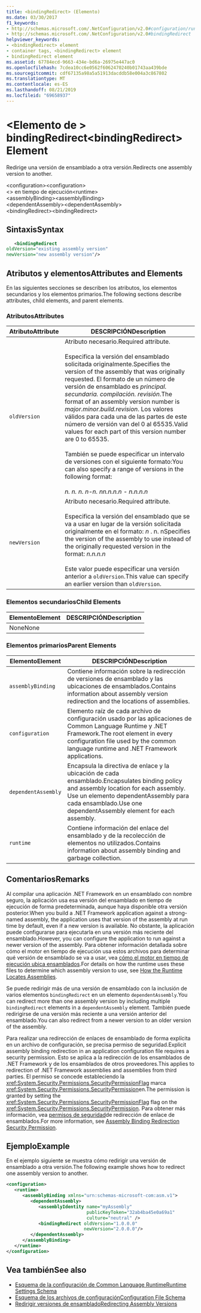 ```yaml
---
title: <bindingRedirect> (Elemento)
ms.date: 03/30/2017
f1_keywords:
- http://schemas.microsoft.com/.NetConfiguration/v2.0#configuration/runtime/assemblyBinding/dependentAssembly/bindingRedirect
- http://schemas.microsoft.com/.NetConfiguration/v2.0#bindingRedirect
helpviewer_keywords:
- <bindingRedirect> element
- container tags, <bindingRedirect> element
- bindingRedirect element
ms.assetid: 67784ecd-9663-434e-bd6a-26975e447ac0
ms.openlocfilehash: 7cdea10cc6e0562f6062470240b01743aa439bde
ms.sourcegitcommit: cdf67135a98a5a51913dacddb58e004a3c867802
ms.translationtype: MT
ms.contentlocale: es-ES
ms.lasthandoff: 08/21/2019
ms.locfileid: "69658937"
---
```

# <a name="bindingredirect-element"></a><span data-ttu-id="3c147-102">\<Elemento de > bindingRedirect</span><span class="sxs-lookup"><span data-stu-id="3c147-102">\<bindingRedirect> Element</span></span>
<span data-ttu-id="3c147-103">Redirige una versión de ensamblado a otra versión.</span><span class="sxs-lookup"><span data-stu-id="3c147-103">Redirects one assembly version to another.</span></span>  
  
 <span data-ttu-id="3c147-104">\<configuration></span><span class="sxs-lookup"><span data-stu-id="3c147-104">\<configuration></span></span>  
<span data-ttu-id="3c147-105">\<> en tiempo de ejecución</span><span class="sxs-lookup"><span data-stu-id="3c147-105">\<runtime></span></span>  
<span data-ttu-id="3c147-106">\<assemblyBinding></span><span class="sxs-lookup"><span data-stu-id="3c147-106">\<assemblyBinding></span></span>  
<span data-ttu-id="3c147-107">\<dependentAssembly></span><span class="sxs-lookup"><span data-stu-id="3c147-107">\<dependentAssembly></span></span>  
<span data-ttu-id="3c147-108">\<bindingRedirect></span><span class="sxs-lookup"><span data-stu-id="3c147-108">\<bindingRedirect></span></span>  
  
## <a name="syntax"></a><span data-ttu-id="3c147-109">Sintaxis</span><span class="sxs-lookup"><span data-stu-id="3c147-109">Syntax</span></span>  
  
```xml  
   <bindingRedirect    
oldVersion="existing assembly version"  
newVersion="new assembly version"/>  
```  
  
## <a name="attributes-and-elements"></a><span data-ttu-id="3c147-110">Atributos y elementos</span><span class="sxs-lookup"><span data-stu-id="3c147-110">Attributes and Elements</span></span>  
 <span data-ttu-id="3c147-111">En las siguientes secciones se describen los atributos, los elementos secundarios y los elementos primarios.</span><span class="sxs-lookup"><span data-stu-id="3c147-111">The following sections describe attributes, child elements, and parent elements.</span></span>  
  
### <a name="attributes"></a><span data-ttu-id="3c147-112">Atributos</span><span class="sxs-lookup"><span data-stu-id="3c147-112">Attributes</span></span>  
  
|<span data-ttu-id="3c147-113">Atributo</span><span class="sxs-lookup"><span data-stu-id="3c147-113">Attribute</span></span>|<span data-ttu-id="3c147-114">DESCRIPCIÓN</span><span class="sxs-lookup"><span data-stu-id="3c147-114">Description</span></span>|  
|---------------|-----------------|  
|`oldVersion`|<span data-ttu-id="3c147-115">Atributo necesario.</span><span class="sxs-lookup"><span data-stu-id="3c147-115">Required attribute.</span></span><br /><br /> <span data-ttu-id="3c147-116">Especifica la versión del ensamblado solicitada originalmente.</span><span class="sxs-lookup"><span data-stu-id="3c147-116">Specifies the version of the assembly that was originally requested.</span></span> <span data-ttu-id="3c147-117">El formato de un número de versión de ensamblado es *principal. secundaria. compilación. revisión*.</span><span class="sxs-lookup"><span data-stu-id="3c147-117">The format of an assembly version number is *major.minor.build.revision*.</span></span> <span data-ttu-id="3c147-118">Los valores válidos para cada una de las partes de este número de versión van del 0 al 65535.</span><span class="sxs-lookup"><span data-stu-id="3c147-118">Valid values for each part of this version number are 0 to 65535.</span></span><br /><br /> <span data-ttu-id="3c147-119">También se puede especificar un intervalo de versiones con el siguiente formato:</span><span class="sxs-lookup"><span data-stu-id="3c147-119">You can also specify a range of versions in the following format:</span></span><br /><br /> <span data-ttu-id="3c147-120">*n. n. n. n-n. n*</span><span class="sxs-lookup"><span data-stu-id="3c147-120">*n.n.n.n - n.n.n.n*</span></span>|  
|`newVersion`|<span data-ttu-id="3c147-121">Atributo necesario.</span><span class="sxs-lookup"><span data-stu-id="3c147-121">Required attribute.</span></span><br /><br /> <span data-ttu-id="3c147-122">Especifica la versión del ensamblado que se va a usar en lugar de la versión solicitada originalmente en el formato: *n* . n. n</span><span class="sxs-lookup"><span data-stu-id="3c147-122">Specifies the version of the assembly to use instead of the originally requested version in the format: *n.n.n.n*</span></span><br /><br /> <span data-ttu-id="3c147-123">Este valor puede especificar una versión anterior a `oldVersion`.</span><span class="sxs-lookup"><span data-stu-id="3c147-123">This value can specify an earlier version than `oldVersion`.</span></span>|  
  
### <a name="child-elements"></a><span data-ttu-id="3c147-124">Elementos secundarios</span><span class="sxs-lookup"><span data-stu-id="3c147-124">Child Elements</span></span>  
  
|<span data-ttu-id="3c147-125">Elemento</span><span class="sxs-lookup"><span data-stu-id="3c147-125">Element</span></span>|<span data-ttu-id="3c147-126">DESCRIPCIÓN</span><span class="sxs-lookup"><span data-stu-id="3c147-126">Description</span></span>|  
|-------------|-----------------|  
|<span data-ttu-id="3c147-127">None</span><span class="sxs-lookup"><span data-stu-id="3c147-127">None</span></span>||  
  
### <a name="parent-elements"></a><span data-ttu-id="3c147-128">Elementos primarios</span><span class="sxs-lookup"><span data-stu-id="3c147-128">Parent Elements</span></span>  
  
|<span data-ttu-id="3c147-129">Elemento</span><span class="sxs-lookup"><span data-stu-id="3c147-129">Element</span></span>|<span data-ttu-id="3c147-130">DESCRIPCIÓN</span><span class="sxs-lookup"><span data-stu-id="3c147-130">Description</span></span>|  
|-------------|-----------------|  
|`assemblyBinding`|<span data-ttu-id="3c147-131">Contiene información sobre la redirección de versiones de ensamblado y las ubicaciones de ensamblados.</span><span class="sxs-lookup"><span data-stu-id="3c147-131">Contains information about assembly version redirection and the locations of assemblies.</span></span>|  
|`configuration`|<span data-ttu-id="3c147-132">Elemento raíz de cada archivo de configuración usado por las aplicaciones de Common Language Runtime y .NET Framework.</span><span class="sxs-lookup"><span data-stu-id="3c147-132">The root element in every configuration file used by the common language runtime and .NET Framework applications.</span></span>|  
|`dependentAssembly`|<span data-ttu-id="3c147-133">Encapsula la directiva de enlace y la ubicación de cada ensamblado.</span><span class="sxs-lookup"><span data-stu-id="3c147-133">Encapsulates binding policy and assembly location for each assembly.</span></span> <span data-ttu-id="3c147-134">Use un elemento dependentAssembly para cada ensamblado.</span><span class="sxs-lookup"><span data-stu-id="3c147-134">Use one dependentAssembly element for each assembly.</span></span>|  
|`runtime`|<span data-ttu-id="3c147-135">Contiene información del enlace del ensamblado y de la recolección de elementos no utilizados.</span><span class="sxs-lookup"><span data-stu-id="3c147-135">Contains information about assembly binding and garbage collection.</span></span>|  
  
## <a name="remarks"></a><span data-ttu-id="3c147-136">Comentarios</span><span class="sxs-lookup"><span data-stu-id="3c147-136">Remarks</span></span>  
 <span data-ttu-id="3c147-137">Al compilar una aplicación .NET Framework en un ensamblado con nombre seguro, la aplicación usa esa versión del ensamblado en tiempo de ejecución de forma predeterminada, aunque haya disponible otra versión posterior.</span><span class="sxs-lookup"><span data-stu-id="3c147-137">When you build a .NET Framework application against a strong-named assembly, the application uses that version of the assembly at run time by default, even if a new version is available.</span></span> <span data-ttu-id="3c147-138">No obstante, la aplicación puede configurarse para ejecutarla en una versión más reciente del ensamblado.</span><span class="sxs-lookup"><span data-stu-id="3c147-138">However, you can configure the application to run against a newer version of the assembly.</span></span> <span data-ttu-id="3c147-139">Para obtener información detallada sobre cómo el motor en tiempo de ejecución usa estos archivos para determinar qué versión de ensamblado se va a usar, vea [cómo el motor en tiempo de ejecución ubica ensamblados](../../../deployment/how-the-runtime-locates-assemblies.md).</span><span class="sxs-lookup"><span data-stu-id="3c147-139">For details on how the runtime uses these files to determine which assembly version to use, see [How the Runtime Locates Assemblies](../../../deployment/how-the-runtime-locates-assemblies.md).</span></span>  
  
 <span data-ttu-id="3c147-140">Se puede redirigir más de una versión de ensamblado con la inclusión de varios elementos `bindingRedirect` en un elemento `dependentAssembly`.</span><span class="sxs-lookup"><span data-stu-id="3c147-140">You can redirect more than one assembly version by including multiple `bindingRedirect` elements in a `dependentAssembly` element.</span></span> <span data-ttu-id="3c147-141">También puede redirigirse de una versión más reciente a una versión anterior del ensamblado.</span><span class="sxs-lookup"><span data-stu-id="3c147-141">You can also redirect from a newer version to an older version of the assembly.</span></span>  
  
 <span data-ttu-id="3c147-142">Para realizar una redirección de enlaces de ensamblado de forma explícita en un archivo de configuración, se precisa permiso de seguridad.</span><span class="sxs-lookup"><span data-stu-id="3c147-142">Explicit assembly binding redirection in an application configuration file requires a security permission.</span></span> <span data-ttu-id="3c147-143">Esto se aplica a la redirección de los ensamblados de .NET Framework y de los ensamblados de otros proveedores.</span><span class="sxs-lookup"><span data-stu-id="3c147-143">This applies to redirection of .NET Framework assemblies and assemblies from third parties.</span></span> <span data-ttu-id="3c147-144">El permiso se concede estableciendo la <xref:System.Security.Permissions.SecurityPermissionFlag> marca <xref:System.Security.Permissions.SecurityPermission>en.</span><span class="sxs-lookup"><span data-stu-id="3c147-144">The permission is granted by setting the <xref:System.Security.Permissions.SecurityPermissionFlag> flag on the <xref:System.Security.Permissions.SecurityPermission>.</span></span> <span data-ttu-id="3c147-145">Para obtener más información, vea [permisos de seguridad](../../assembly-binding-redirection-security-permission.md)de redirección de enlace de ensamblados.</span><span class="sxs-lookup"><span data-stu-id="3c147-145">For more information, see [Assembly Binding Redirection Security Permission](../../assembly-binding-redirection-security-permission.md).</span></span>  
  
## <a name="example"></a><span data-ttu-id="3c147-146">Ejemplo</span><span class="sxs-lookup"><span data-stu-id="3c147-146">Example</span></span>  
 <span data-ttu-id="3c147-147">En el ejemplo siguiente se muestra cómo redirigir una versión de ensamblado a otra versión.</span><span class="sxs-lookup"><span data-stu-id="3c147-147">The following example shows how to redirect one assembly version to another.</span></span>  
  
```xml  
<configuration>  
   <runtime>  
      <assemblyBinding xmlns="urn:schemas-microsoft-com:asm.v1">  
         <dependentAssembly>  
            <assemblyIdentity name="myAssembly"  
                              publicKeyToken="32ab4ba45e0a69a1"  
                              culture="neutral" />  
            <bindingRedirect oldVersion="1.0.0.0"  
                             newVersion="2.0.0.0"/>  
         </dependentAssembly>  
      </assemblyBinding>  
   </runtime>  
</configuration>  
```  
  
## <a name="see-also"></a><span data-ttu-id="3c147-148">Vea también</span><span class="sxs-lookup"><span data-stu-id="3c147-148">See also</span></span>

- [<span data-ttu-id="3c147-149">Esquema de la configuración de Common Language Runtime</span><span class="sxs-lookup"><span data-stu-id="3c147-149">Runtime Settings Schema</span></span>](index.md)
- [<span data-ttu-id="3c147-150">Esquema de los archivos de configuración</span><span class="sxs-lookup"><span data-stu-id="3c147-150">Configuration File Schema</span></span>](../index.md)
- [<span data-ttu-id="3c147-151">Redirigir versiones de ensamblado</span><span class="sxs-lookup"><span data-stu-id="3c147-151">Redirecting Assembly Versions</span></span>](../../redirect-assembly-versions.md)
